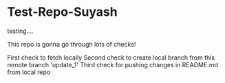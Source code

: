 # Test-Repo-Suyash
testing....

This repo is gonna go through lots of checks!

First check to fetch locally
Second check to create local branch from this remote branch 'update_1'
Third check for pushing changes in README.md from local repo
